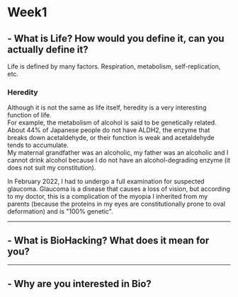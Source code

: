 # __Week1__  
## - __What is Life? How would you define it, can you actually define it?__  
Life is defined by many factors. Respiration, metabolism, self-replication, etc.  

### __Heredity__  
Although it is not the same as life itself, heredity is a very interesting function of life.  
For example, the metabolism of alcohol is said to be genetically related.   About 44% of Japanese people do not have ALDH2, the enzyme that breaks down acetaldehyde, or their function is weak and acetaldehyde tends to accumulate.  
My maternal grandfather was an alcoholic, my father was an alcoholic and I cannot drink alcohol because I do not have an alcohol-degrading enzyme (it does not suit my constitution).  

In February 2022, I had to undergo a full examination for suspected glaucoma. Glaucoma is a disease that causes a loss of vision, but according to my doctor, this is a complication of the myopia I inherited from my parents (because the proteins in my eyes are constitutionally prone to oval deformation) and is "100% genetic".

_ _ _

## - __What is BioHacking? What does it mean for you?__  

_ _ _

## - __Why are you interested in Bio?__  
